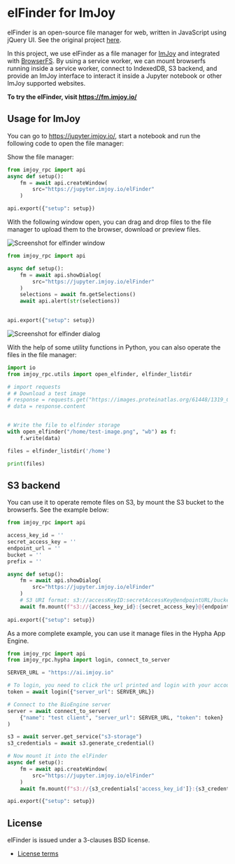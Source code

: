 elFinder for ImJoy
========

elFinder is an open-source file manager for web, written in JavaScript using jQuery UI. See the original project [here](https://github.com/Studio-42/elFinder).

In this project, we use elFinder as a file manager for [ImJoy](https://imjoy.io) and integrated with [BrowserFS](https://github.com/jvilk/BrowserFS). By using a service worker, we can mount browserfs running inside a service worker, connect to IndexedDB, S3 backend, and provide an ImJoy interface to interact it inside a Jupyter notebook or other ImJoy supported websites.

**To try the elFinder, visit https://fm.imjoy.io/**


## Usage for ImJoy

You can go to https://jupyter.imjoy.io/, start a notebook and run the following code to open the file manager:

Show the file manager:
```python
from imjoy_rpc import api
async def setup():  
    fm = await api.createWindow(
        src="https://jupyter.imjoy.io/elFinder"
    )

api.export({"setup": setup})
```

With the following window open, you can drag and drop files to the file manager to upload them to the browser, download or preview files.

![Screenshot for elfinder window](./files/Screenshot-dialog-elfinder.png)

```python
from imjoy_rpc import api

async def setup():  
    fm = await api.showDialog(
        src="https://jupyter.imjoy.io/elFinder"
    )
    selections = await fm.getSelections()
    await api.alert(str(selections))
    

api.export({"setup": setup})
```

![Screenshot for elfinder dialog](./files/Screenshot-dialog-elfinder.png)


With the help of some utility functions in Python, you can also operate the files in the file manager:

```python
import io
from imjoy_rpc.utils import open_elfinder, elfinder_listdir

# import requests
# # Download a test image
# response = requests.get("https://images.proteinatlas.org/61448/1319_C10_2_blue_red_green.jpg")
# data = response.content


# Write the file to elfinder storage
with open_elfinder("/home/test-image.png", "wb") as f:
    f.write(data)

files = elfinder_listdir('/home')

print(files)
```

## S3 backend

You can use it to operate remote files on S3, by mount the S3 bucket to the browserfs. See the example below:

```python
from imjoy_rpc import api

access_key_id = ''
secret_access_key = ''
endpoint_url = ''
bucket = ''
prefix = ''

async def setup():  
    fm = await api.showDialog(
        src="https://jupyter.imjoy.io/elFinder"
    )
    # S3 URI format: s3://accessKeyID:secretAccessKey@endpointURL/bucket/prefix
    await fm.mount(f"s3://{access_key_id}:{secret_access_key}@{endpoint_url}/{bucket}/{prefix}")
  
api.export({"setup": setup})
```

As a more complete example, you can use it manage files in the Hypha App Engine.
```python
from imjoy_rpc import api
from imjoy_rpc.hypha import login, connect_to_server

SERVER_URL = "https://ai.imjoy.io"

# To login, you need to click the url printed and login with your account
token = await login({"server_url": SERVER_URL})

# Connect to the BioEngine server
server = await connect_to_server(
    {"name": "test client", "server_url": SERVER_URL, "token": token}
)

s3 = await server.get_service("s3-storage")
s3_credentials = await s3.generate_credential()

# Now mount it into the elFinder
async def setup():  
    fm = await api.createWindow(
        src="https://jupyter.imjoy.io/elFinder"
    )
    await fm.mount(f"s3://{s3_credentials['access_key_id']}:{s3_credentials['secret_access_key']}@{s3_credentials['endpoint_url']}/{s3_credentials['bucket']}/{s3_credentials['prefix']}")

api.export({"setup": setup})
```


License
-------

elFinder is issued under a 3-clauses BSD license.

 * [License terms](https://github.com/Studio-42/elFinder/blob/master/LICENSE.md)
